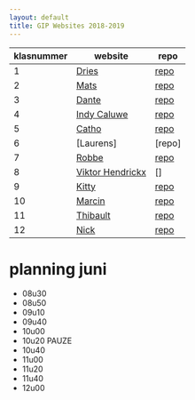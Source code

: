 ```yaml
---
layout: default
title: GIP Websites 2018-2019
---
```


| klasnummer | website | repo |
|---|---|---|
| 1 | [Dries](https://driesa-immalle.github.io/EvieGipSite/) | [repo](https://github.com/DriesA-immalle/EvieGipSite) |
| 2 | [Mats]() | [repo](https://github.com/MatsB-immalle/GipSite) |
| 3 | [Dante](http://DanteB-immalle.github.io/) | [repo]() |
| 4 | [Indy Caluwe](https://indyc-immalle.github.io//3-bootstrap/bootstrap.html) |[repo](https://github.com/indyc-immalle/indyc-immalle.github.io)|
| 5 | [Catho](https://github.com/cathoDr-immalle/vbrh-immalle.github.io) | [repo](https://github.com/cathoDr-immalle/GipSite) |
| 6 | [Laurens] | [repo] |
| 7 | [Robbe]() | [repo](https://github.com/RobbeG-immalle/Website2.0) |
| 8 | [Viktor Hendrickx](https://github.com/ViktorH-immalle) | [] |
| 9 | [Kitty](https://gip-site.firebaseapp.com/) | [repo](https://github.com/KittyJ-Immalle/GIPSite) |
| 10 | [Marcin](http://MarcinK-immalle.github.io/) | [repo](https://marcink-immalle.github.io/GIP_Site/) |
| 11 | [Thibault](https://thibaultp-immalle.github.io/GIPTRY_bootstrap/) | [repo](https://github.com/ThibaultP-immalle/GIPTRY_bootstrap) |
| 12 | [Nick](http://NickZ-immalle.github.io/) | [repo](https://github.com/NickZ-immalle/Site) |


# planning juni

- 08u30 
- 08u50
- 09u10
- 09u40
- 10u00
- 10u20 PAUZE
- 10u40
- 11u00
- 11u20
- 11u40
- 12u00
